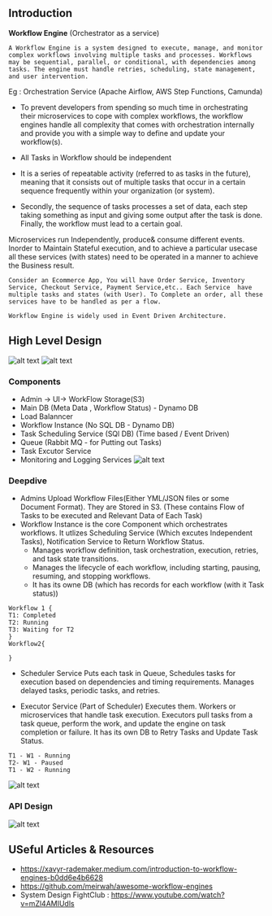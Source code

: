 ## Introduction

__Workflow Engine__ (Orchestrator as a service)

```
A Workflow Engine is a system designed to execute, manage, and monitor complex workflows involving multiple tasks and processes. Workflows may be sequential, parallel, or conditional, with dependencies among tasks. The engine must handle retries, scheduling, state management, and user intervention.
```

Eg : Orchestration Service (Apache Airflow, AWS Step Functions, Camunda)

- To prevent developers from spending so much time in orchestrating their microservices to cope with complex workflows, the workflow engines handle all complexity that comes with orchestration internally and provide you with a simple way to define and update your workflow(s).

- All Tasks in Workflow should be independent

- It is a series of repeatable activity (referred to as tasks in the future), meaning that it consists out of multiple tasks that occur in a certain sequence frequently within your organization (or system). 

- Secondly, the sequence of tasks processes a set of data, each step taking something as input and giving some output after the task is done. 
Finally, the workflow must lead to a certain goal.

Microservices run Independently, produce& consume different events. Inorder to Maintain Stateful execution, and to achieve a particular usecase all these services (with states) need to be operated in a manner to achieve the Business result.

```
Consider an Ecommerce App, You will have Order Service, Inventory Service, Checkout Service, Payment Service,etc.. Each Service  have multiple tasks and states (with User). To Complete an order, all these services have to be handled as per a flow. 

Workflow Engine is widely used in Event Driven Architecture.
```


## High Level Design
![alt text](Images/WorkflowEngine/FunctionalRequirements.png)
![alt text](Images/WorkflowEngine/NonFunctionalRequirements.png)
### Components
- Admin -> UI-> WorkFlow Storage(S3)
- Main DB (Meta Data , Workflow Status) - Dynamo DB 
- Load  Balanncer 
- Workflow Instance (No SQL DB - Dynamo DB)
- Task Scheduling Service (SQl DB) (Time based / Event Driven)
- Queue (Rabbit MQ - for Putting out Tasks)
- Task Excutor Service
- Monitoring and Logging Services
![alt text](Images/WorkflowEngine/WorkflowEngine.png)

### Deepdive

- Admins Upload Workflow Files(Either YML/JSON files  or some Document Format). They are Stored in S3. (These contains Flow of Tasks to be executed and Relevant Data of Each Task)
- Workflow Instance is the core Component which orchestrates workflows. It utlizes Scheduling Service (Which excutes Independent Tasks), Notification Service to Return Workflow Status.
    - Manages workflow definition, task orchestration, execution, retries, and task state transitions.
    - Manages the lifecycle of each workflow, including starting, pausing, resuming, and stopping workflows. 
    - It has its owne DB (which has records for each workflow (with it Task status))

```
Workflow 1 {
T1: Completed
T2: Running
T3: Waiting for T2 
}
Workflow2{

}
```

- Scheduler Service Puts each task in Queue, Schedules tasks for execution based on dependencies and timing requirements.
Manages delayed tasks, periodic tasks, and retries.

- Executor Service (Part of Scheduler) Executes them. Workers or microservices that handle task execution.
Executors pull tasks from a task queue, perform the work, and update the engine on task completion or failure. 
It has its own DB to Retry Tasks and Update Task Status.
```
T1 - W1 - Running
T2- W1 - Paused
T1 - W2 - Running
```

![alt text](Images/WorkflowEngine/WorkflowScheduler.png)

### API Design
![alt text](Images/WorkflowEngine/API.png)
## USeful Articles & Resources

- https://xavyr-rademaker.medium.com/introduction-to-workflow-engines-b0dd6e4b6628
- https://github.com/meirwah/awesome-workflow-engines
- System Design FightClub : https://www.youtube.com/watch?v=mZl4AMIUdls

